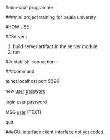 #mini-chat programme 

###mini project training for bejaia universty


#HOW USE :

##Server :  
 1) build server artifact in the server module
 2) run
 
 ##establish-connection :
 
 ###command 
 
 telnet  localhost port 9096
 
 new u̲s̲e̲r̲ p̲a̲s̲s̲w̲o̲r̲d̲
 
 login u̲s̲e̲r̲ p̲a̲s̲s̲w̲o̲r̲d̲
    
 MSG u̲s̲e̲r̲ [TEXT]
    
 quit
   

###GUI interface client interface not yet coded.
